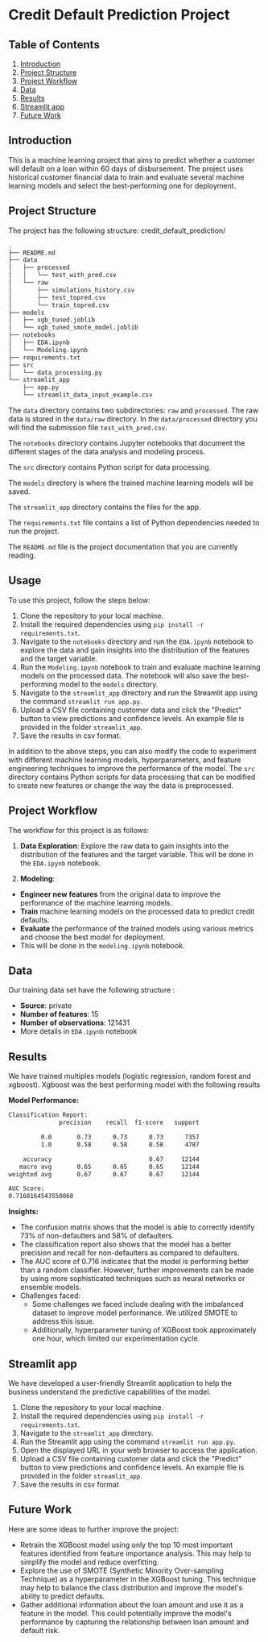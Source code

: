 # Credit Default Prediction Project

Table of Contents
-----------------

1.  [Introduction](#introduction)
2.  [Project Structure](#project-structure)
3.  [Project Workflow](#project-workflow)
4.  [Data](#data)
6.  [Results](#results)
7.  [Streamlit app](#streamlit-app)
9.  [Future Work](#future-work)


## Introduction

This is a machine learning project that aims to predict whether a customer will default on a loan within 60 days of disbursement. The project uses historical customer financial data to train and evaluate several machine learning models and select the best-performing one for deployment.

## Project Structure

The project has the following structure:
credit_default_prediction/
```bash
.
├── README.md
├── data
│   ├── processed
│   │   └── test_with_pred.csv
│   └── raw
│       ├── simulations_history.csv
│       ├── test_topred.csv
│       └── train_topred.csv
├── models
│   ├── xgb_tuned.joblib
│   └── xgb_tuned_smote_model.joblib
├── notebooks
│   ├── EDA.ipynb
│   └── Modeling.ipynb
├── requirements.txt
├── src
│   └── data_processing.py
└── streamlit_app
    ├── app.py
    └── streamlit_data_input_example.csv
```


The `data` directory contains two subdirectories: `raw` and `processed`. The raw data is stored in the `data/raw` directory. In the `data/processed` directory you will find the submission file `test_with_pred.csv`. 

The `notebooks` directory contains Jupyter notebooks that document the different stages of the data analysis and modeling process.

The `src` directory contains Python script for data processing.

The `models` directory is where the trained machine learning models will be saved.

The `streamlit_app` directory contains the files for the app.

The `requirements.txt` file contains a list of Python dependencies needed to run the project.

The `README.md` file is the project documentation that you are currently reading.

## Usage 
To use this project, follow the steps below:

1. Clone the repository to your local machine.
2. Install the required dependencies using `pip install -r requirements.txt`.
3. Navigate to the `notebooks` directory and run the `EDA.ipynb` notebook to explore the data and gain insights into the distribution of the features and the target variable.
4. Run the `Modeling.ipynb` notebook to train and evaluate machine learning models on the processed data. The notebook will also save the best-performing model to the `models` directory.
5. Navigate to the `streamlit_app` directory and run the Streamlit app using the command `streamlit run app.py`.
6. Upload a CSV file containing customer data and click the "Predict" button to view predictions and confidence levels. An example file is provided in the folder `streamlit_app`.
7. Save the results in csv format.

In addition to the above steps, you can also modify the code to experiment with different machine learning models, hyperparameters, and feature engineering techniques to improve the performance of the model. The `src` directory contains Python scripts for data processing that can be modified to create new features or change the way the data is preprocessed.

## Project Workflow
The workflow for this project is as follows:

1. **Data Exploration**: Explore the raw data to gain insights into the distribution of the features and the target variable. This will be done in the `EDA.ipynb` notebook.

2. **Modeling**: 
- **Engineer new features** from the original data to improve the performance of the machine learning models.
- **Train** machine learning models on the processed data to predict credit defaults. 
- **Evaluate** the performance of the trained models using various metrics and choose the best model for deployment.
- This will be done in the `modeling.ipynb` notebook.

## Data

Our training data set have the following structure : 
*   **Source**: private
*   **Number of features**: 15
*   **Number of observations**: 121431
*   More details in `EDA.ipynb` notebook 


## Results

We have trained multiples models (logistic regression, random forest and xgboost). Xgboost was the best performing model with the following results 

**Model Performance:**
```bash
Classification Report:
              precision    recall  f1-score   support

         0.0       0.73      0.73      0.73      7357
         1.0       0.58      0.58      0.58      4787

    accuracy                           0.67     12144
   macro avg       0.65      0.65      0.65     12144
weighted avg       0.67      0.67      0.67     12144

AUC Score:
0.7168164543550068
```

**Insights:**
- The confusion matrix shows that the model is able to correctly identify 73% of non-defaulters and 58% of defaulters. 
- The classification report also shows that the model has a better precision and recall for non-defaulters as compared to defaulters. 
- The AUC score of 0.716 indicates that the model is performing better than a random classifier. However, further improvements can be made by using more sophisticated techniques such as neural networks or ensemble models. 
- Challenges faced:
    - Some challenges we faced include dealing with the imbalanced dataset to improve model performance. We utilized SMOTE to address this issue. 
    - Additionally, hyperparameter tuning of XGBoost took approximately one hour, which limited our experimentation cycle.

## Streamlit app
We have developed a user-friendly Streamlit application to help the business understand the predictive capabilities of the model.
1.  Clone the repository to your local machine.
2.  Install the required dependencies using `pip install -r requirements.txt`.
3.  Navigate to the `streamlit_app` directory.
4.  Run the Streamlit app using the command `streamlit run app.py`.
5.  Open the displayed URL in your web browser to access the application.
6.  Upload a CSV file containing customer data and click the "Predict" button to view predictions and confidence levels. An example file is provided in the folder `streamlit_app`.
7.  Save the results in csv format

## Future Work

Here are some ideas to further improve the project:

- Retrain the XGBoost model using only the top 10 most important features identified from feature importance analysis. This may help to simplify the model and reduce overfitting. 
- Explore the use of SMOTE (Synthetic Minority Over-sampling Technique) as a hyperparameter in the XGBoost tuning. This technique may help to balance the class distribution and improve the model's ability to predict defaults.
- Gather additional information about the loan amount and use it as a feature in the model. This could potentially improve the model's performance by capturing the relationship between loan amount and default risk.
